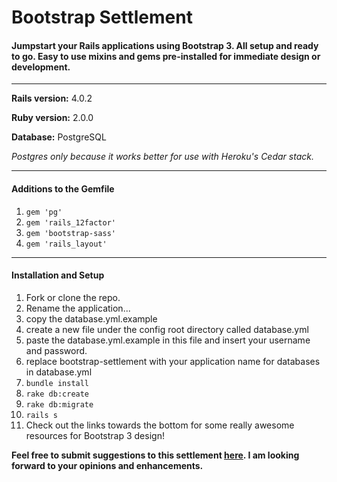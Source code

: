 # Bootstrap Settlement

#### Jumpstart your Rails applications using Bootstrap 3.  All setup and ready to go.  Easy to use mixins and gems pre-installed for immediate design or development.
****

**Rails version:** 4.0.2


**Ruby version:** 2.0.0


**Database:** PostgreSQL

*Postgres only because it works better for use with Heroku's Cedar stack.*

****

#### Additions to the Gemfile
1.  `gem 'pg'`
2.  `gem 'rails_12factor'`
3.  `gem 'bootstrap-sass'`
3.  `gem 'rails_layout'`

****

#### Installation and Setup

1.  Fork or clone the repo.
  1. Rename the application...
2.  copy the database.yml.example
  1.  create a new file under the config root directory called database.yml
  2.  paste the database.yml.example in this file and insert your username and password.
  3.  replace bootstrap-settlement with your application name for databases in database.yml
3.  `bundle install`
4.  `rake db:create`
5.  `rake db:migrate`
6.  `rails s` 
7.  Check out the links towards the bottom for some really awesome resources for Bootstrap 3 design!


**Feel free to submit suggestions to this settlement [here].  I am looking forward to your opinions and enhancements.**

[here]:https://github.com/viaforge/bootstrap-settlement/issues/new